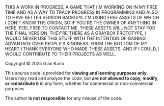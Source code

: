 THIS A WORK IN PROGRESS, A GAME THAT I'M WORKING ON IN MY FREE TIME AND AS A WAY TO TRACK PROGRESS IN PROGRAMMING AND ALSO TO HAVE BETTER VERSION BACKUPS. I'M USING FREE ASSETS OF WHICH I DON'T KNOW THE ORIGIN, SO IF YOU'RE THE OWNER OF ANYTHING IN HERE, FEEL FREE TO CONTACT ME. THESE ASSETS WILL
NOT STAY FOR THE FINAL VERSION, THEY'RE THERE AS A GRAYBOX PROTOTYPE, I WOULD NEVER USE THIS STUFF WITH THE INTENTION OF GAINING ADVANTAGE OVER PEOPLE'S KINDNESS. FROM THE BOTTOM OF MY HEART I THANK EVERYONE WHO MADE THESE ASSETS, AND IF I COULD, I WOULD CONTRIBUTE TO THEIR PROJECTS AS WELL.


Copyright © 2025 Gian Karlo  

This source code is provided for **viewing and learning purposes only**.  
Users may read and analyze the code, but **are not allowed to copy, modify, or redistribute it** in any form, whether for commercial or non-commercial purposes.  

The author **is not responsible** for any misuse of the code.  
